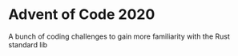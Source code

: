# Advent of Code 2020

A bunch of coding challenges to gain more familiarity with the Rust standard lib
